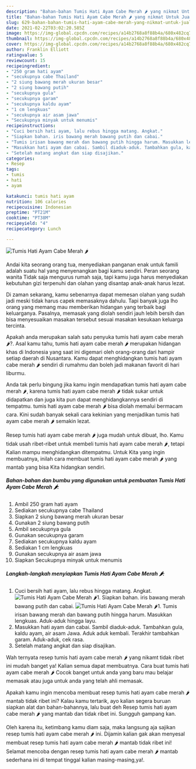 ```yaml
---
description: "Bahan-bahan Tumis Hati Ayam Cabe Merah 🌶️ yang nikmat Untuk Jualan"
title: "Bahan-bahan Tumis Hati Ayam Cabe Merah 🌶️ yang nikmat Untuk Jualan"
slug: 629-bahan-bahan-tumis-hati-ayam-cabe-merah-yang-nikmat-untuk-jualan
date: 2021-02-22T03:02:20.585Z
image: https://img-global.cpcdn.com/recipes/a14b2768a8f88b4a/680x482cq70/tumis-hati-ayam-cabe-merah-🌶️-foto-resep-utama.jpg
thumbnail: https://img-global.cpcdn.com/recipes/a14b2768a8f88b4a/680x482cq70/tumis-hati-ayam-cabe-merah-🌶️-foto-resep-utama.jpg
cover: https://img-global.cpcdn.com/recipes/a14b2768a8f88b4a/680x482cq70/tumis-hati-ayam-cabe-merah-🌶️-foto-resep-utama.jpg
author: Franklin Elliott
ratingvalue: 5
reviewcount: 15
recipeingredient:
- "250 gram hati ayam"
- "secukupnya cabe Thailand"
- "2 siung bawang merah ukuran besar"
- "2 siung bawang putih"
- "secukupnya gula"
- "secukupnya garam"
- "secukupnya kaldu ayam"
- "1 cm lengkuas"
- "secukupnya air asam jawa"
- "Secukupnya minyak untuk menumis"
recipeinstructions:
- "Cuci bersih hati ayam, lalu rebus hingga matang. Angkat."
- "Siapkan bahan. iris bawang merah bawang putih dan cabai."
- "Tumis irisan bawang merah dan bawang putih hingga harum. Masukkan lengkuas. Aduk-aduk hingga layu."
- "Masukkan hati ayam dan cabai. Sambil diaduk-aduk. Tambahkan gula, kaldu ayam, air asam Jawa. Aduk aduk kembali. Terakhir tambahkan garam. Aduk-aduk, cek rasa."
- "Setelah matang angkat dan siap disajikan."
categories:
- Resep
tags:
- tumis
- hati
- ayam

katakunci: tumis hati ayam 
nutrition: 106 calories
recipecuisine: Indonesian
preptime: "PT21M"
cooktime: "PT38M"
recipeyield: "4"
recipecategory: Lunch

---
```



![Tumis Hati Ayam Cabe Merah 🌶️](https://img-global.cpcdn.com/recipes/a14b2768a8f88b4a/680x482cq70/tumis-hati-ayam-cabe-merah-🌶️-foto-resep-utama.jpg)

Andai kita seorang orang tua, menyediakan panganan enak untuk famili adalah suatu hal yang menyenangkan bagi kamu sendiri. Peran seorang  wanita Tidak saja mengurus rumah saja, tapi kamu juga harus menyediakan kebutuhan gizi terpenuhi dan olahan yang disantap anak-anak harus lezat.

Di zaman  sekarang, kamu sebenarnya dapat memesan olahan yang sudah jadi meski tidak harus capek memasaknya dahulu. Tapi banyak juga lho orang yang memang mau memberikan hidangan yang terbaik bagi keluarganya. Pasalnya, memasak yang diolah sendiri jauh lebih bersih dan bisa menyesuaikan masakan tersebut sesuai masakan kesukaan keluarga tercinta. 



Apakah anda merupakan salah satu penyuka tumis hati ayam cabe merah 🌶️?. Asal kamu tahu, tumis hati ayam cabe merah 🌶️ merupakan hidangan khas di Indonesia yang saat ini digemari oleh orang-orang dari hampir setiap daerah di Nusantara. Kamu dapat menghidangkan tumis hati ayam cabe merah 🌶️ sendiri di rumahmu dan boleh jadi makanan favorit di hari liburmu.

Anda tak perlu bingung jika kamu ingin mendapatkan tumis hati ayam cabe merah 🌶️, karena tumis hati ayam cabe merah 🌶️ tidak sukar untuk didapatkan dan juga kita pun dapat menghidangkannya sendiri di tempatmu. tumis hati ayam cabe merah 🌶️ bisa diolah memalui bermacam cara. Kini sudah banyak sekali cara kekinian yang menjadikan tumis hati ayam cabe merah 🌶️ semakin lezat.

Resep tumis hati ayam cabe merah 🌶️ juga mudah untuk dibuat, lho. Kamu tidak usah ribet-ribet untuk membeli tumis hati ayam cabe merah 🌶️, tetapi Kalian mampu menghidangkan ditempatmu. Untuk Kita yang ingin membuatnya, inilah cara membuat tumis hati ayam cabe merah 🌶️ yang mantab yang bisa Kita hidangkan sendiri.

<!--inarticleads1-->

##### Bahan-bahan dan bumbu yang digunakan untuk pembuatan Tumis Hati Ayam Cabe Merah 🌶️:

1. Ambil 250 gram hati ayam
1. Sediakan secukupnya cabe Thailand
1. Siapkan 2 siung bawang merah ukuran besar
1. Gunakan 2 siung bawang putih
1. Ambil secukupnya gula
1. Gunakan secukupnya garam
1. Sediakan secukupnya kaldu ayam
1. Sediakan 1 cm lengkuas
1. Gunakan secukupnya air asam jawa
1. Siapkan Secukupnya minyak untuk menumis




<!--inarticleads2-->

##### Langkah-langkah menyiapkan Tumis Hati Ayam Cabe Merah 🌶️:

1. Cuci bersih hati ayam, lalu rebus hingga matang. Angkat.
<img src="https://img-global.cpcdn.com/steps/59b517bbce5d975c/160x128cq70/tumis-hati-ayam-cabe-merah-🌶️-langkah-memasak-1-foto.jpg" alt="Tumis Hati Ayam Cabe Merah 🌶️">1. Siapkan bahan. iris bawang merah bawang putih dan cabai.
<img src="https://img-global.cpcdn.com/steps/7780f89af80287dd/160x128cq70/tumis-hati-ayam-cabe-merah-🌶️-langkah-memasak-2-foto.jpg" alt="Tumis Hati Ayam Cabe Merah 🌶️">1. Tumis irisan bawang merah dan bawang putih hingga harum. Masukkan lengkuas. Aduk-aduk hingga layu.
1. Masukkan hati ayam dan cabai. Sambil diaduk-aduk. Tambahkan gula, kaldu ayam, air asam Jawa. Aduk aduk kembali. Terakhir tambahkan garam. Aduk-aduk, cek rasa.
1. Setelah matang angkat dan siap disajikan.




Wah ternyata resep tumis hati ayam cabe merah 🌶️ yang nikamt tidak ribet ini mudah banget ya! Kalian semua dapat membuatnya. Cara buat tumis hati ayam cabe merah 🌶️ Cocok banget untuk anda yang baru mau belajar memasak atau juga untuk anda yang telah ahli memasak.

Apakah kamu ingin mencoba membuat resep tumis hati ayam cabe merah 🌶️ mantab tidak ribet ini? Kalau kamu tertarik, ayo kalian segera buruan siapkan alat dan bahan-bahannya, lalu buat deh Resep tumis hati ayam cabe merah 🌶️ yang mantab dan tidak ribet ini. Sungguh gampang kan. 

Oleh karena itu, ketimbang kamu diam saja, maka langsung aja sajikan resep tumis hati ayam cabe merah 🌶️ ini. Dijamin kalian gak akan menyesal membuat resep tumis hati ayam cabe merah 🌶️ mantab tidak ribet ini! Selamat mencoba dengan resep tumis hati ayam cabe merah 🌶️ mantab sederhana ini di tempat tinggal kalian masing-masing,ya!.

